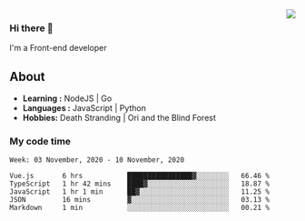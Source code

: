<img align='right' src="https://github-readme-stats.vercel.app/api?username=strugglebak&show_icons=true">

### Hi there 👋

I'm a Front-end developer

## About

-  **Learning :** NodeJS | Go
-  **Languages :** JavaScript | Python
-  **Hobbies:** Death Stranding | Ori and the Blind Forest

### My code time

<!--START_SECTION:waka-->
```text
Week: 03 November, 2020 - 10 November, 2020

Vue.js       6 hrs           ████████████████▓░░░░░░░░   66.46 % 
TypeScript   1 hr 42 mins    ████▓░░░░░░░░░░░░░░░░░░░░   18.87 % 
JavaScript   1 hr 1 min      ██▓░░░░░░░░░░░░░░░░░░░░░░   11.25 % 
JSON         16 mins         ▓░░░░░░░░░░░░░░░░░░░░░░░░   03.13 % 
Markdown     1 min           ░░░░░░░░░░░░░░░░░░░░░░░░░   00.21 % 
```
<!--END_SECTION:waka-->
